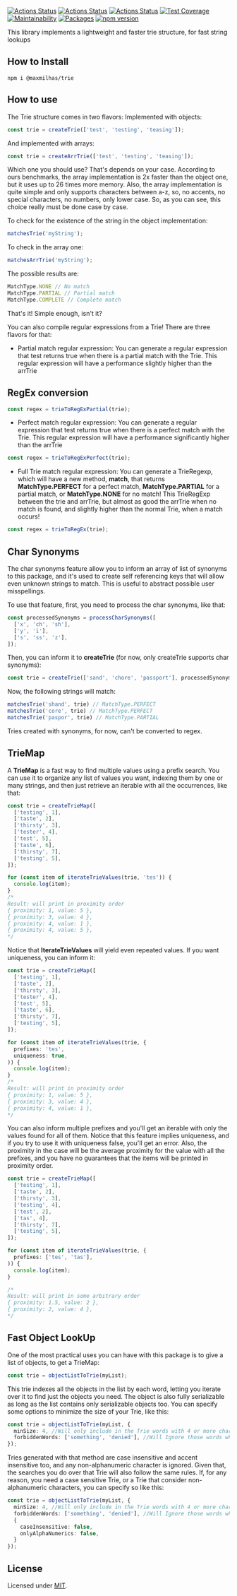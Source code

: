 [![Actions Status](https://github.com/maxmilhas-org/nodejs-trie/workflows/build/badge.svg)](https://github.com/maxmilhas-org/nodejs-trie/actions)
[![Actions Status](https://github.com/maxmilhas-org/nodejs-trie/workflows/test/badge.svg)](https://github.com/maxmilhas-org/nodejs-trie/actions)
[![Actions Status](https://github.com/maxmilhas-org/nodejs-trie/workflows/lint/badge.svg)](https://github.com/maxmilhas-org/nodejs-trie/actions)
[![Test Coverage](https://api.codeclimate.com/v1/badges/65e41e3018643f28168e/test_coverage)](https://codeclimate.com/github/maxmilhas-org/nodejs-trie/test_coverage)
[![Maintainability](https://api.codeclimate.com/v1/badges/65e41e3018643f28168e/maintainability)](https://codeclimate.com/github/maxmilhas-org/nodejs-trie/maintainability)
[![Packages](https://david-dm.org/maxmilhas-org/nodejs-trie.svg)](https://david-dm.org/maxmilhas-org/nodejs-trie)
[![npm version](https://badge.fury.io/js/%40maxmilhas-org%2Fnodejs-trie.svg)](https://badge.fury.io/js/%40maxmilhas-org%2Fnodejs-trie)

This library implements a lightweight and faster trie structure, for fast string lookups

## How to Install

```
npm i @maxmilhas/trie
```

## How to use

The Trie structure comes in two flavors:
Implemented with objects:
```ts
const trie = createTrie(['test', 'testing', 'teasing']);
```
And implemented with arrays:
```ts
const trie = createArrTrie(['test', 'testing', 'teasing']);
```
Which one you should use? That's depends on your case.
According to ours benchmarks, the array implementation is 2x faster than the object one, but it uses up to 26 times more memory.
Also, the array implementation is quite simple and only supports characters between a-z, so, no accents, no special characters, no numbers, only lower case.
So, as you can see, this choice really must be done case by case.

To check for the existence of the string in the object implementation:
```ts
matchesTrie('myString');
```
To check in the array one:
```ts
matchesArrTrie('myString');
```

The possible results are:
```ts
MatchType.NONE // No match
MatchType.PARTIAL // Partial match
MatchType.COMPLETE // Complete match
```

That's it! Simple enough, isn't it?

You can also compile regular expressions from a Trie! There are three flavors for that:

* Partial match regular expression:
You can generate a regular expression that test returns true when there is a partial match with the Trie. This regular expression will have a performance slightly higher than the arrTrie

## RegEx conversion

```ts
const regex = trieToRegExPartial(trie);
```

* Perfect match regular expression:
You can generate a regular expression that test returns true when there is a perfect match with the Trie. This regular expression will have a performance significantly higher than the arrTrie

```ts
const regex = trieToRegExPerfect(trie);
```

* Full Trie match regular expression:
You can generate a TrieRegexp, which will have a new method, **match**, that returns **MatchType.PERFECT** for a perfect match, **MatchType.PARTIAL** for a partial match, or **MatchType.NONE** for no match! This TrieRegExp between the trie and arrTrie, but almost as good the arrTrie when no match is found, and slightly higher than the normal Trie, when a match occurs!

```ts
const regex = trieToRegEx(trie);
```

## Char Synonyms

The char synonyms feature allow you to inform an array of list of synonyms to this package, and it's used to create self referencing keys that will allow even unknown strings to match. This is useful to abstract possible user misspellings.

To use that feature, first, you need to process the char synonyms, like that:

```ts
const processedSynonyms = processCharSynonyms([
  ['x', 'ch', 'sh'],
  ['y', 'i'],
  ['s', 'ss', 'z'],
]);
```

Then, you can inform it to **createTrie** (for now, only createTrie supports char synonyms):

```ts
const trie = createTrie(['sand', 'chore', 'passport'], processedSynonyms);
```

Now, the following strings will match:

```ts
matchesTrie('shand', trie) // MatchType.PERFECT
matchesTrie('core', trie) // MatchType.PERFECT
matchesTrie('paspor', trie) // MatchType.PARTIAL
```

Tries created with synonyms, for now, can't be converted to regex.

## TrieMap

A **TrieMap** is a fast way to find multiple values using a prefix search. You can use it to organize any list of values you want, indexing them by one or many strings, and then just retrieve an iterable with all the occurrences, like that:

```ts
const trie = createTrieMap([
  ['testing', 1],
  ['taste', 2],
  ['thirsty', 3],
  ['tester', 4],
  ['test', 5],
  ['taste', 6],
  ['thirsty', 7],
  ['testing', 5],
]);

for (const item of iterateTrieValues(trie, 'tes')) {
  console.log(item);
}
/*
Result: will print in proximity order
{ proximity: 1, value: 5 },
{ proximity: 3, value: 4 },
{ proximity: 4, value: 1 },
{ proximity: 4, value: 5 },
*/
```

Notice that **IterateTrieValues** will yield even repeated values. If you want uniqueness, you can inform it:

```ts
const trie = createTrieMap([
  ['testing', 1],
  ['taste', 2],
  ['thirsty', 3],
  ['tester', 4],
  ['test', 5],
  ['taste', 6],
  ['thirsty', 7],
  ['testing', 5],
]);

for (const item of iterateTrieValues(trie, {
  prefixes: 'tes',
  uniqueness: true,
)) {
  console.log(item);
}
/*
Result: will print in proximity order
{ proximity: 1, value: 5 },
{ proximity: 3, value: 4 },
{ proximity: 4, value: 1 },
*/
```

You can also inform multiple prefixes and you'll get an iterable with only the values found for all of them.
Notice that this feature implies uniqueness, and if you try to use it with uniqueness false, you'll get an error.
Also, the proximity in the case will be the average proximity for the value with all the prefixes, and you have
no guarantees that the items will be printed in proximity order.

```ts
const trie = createTrieMap([
  ['testing', 1],
  ['taste', 2],
  ['thirsty', 3],
  ['testing', 4],
  ['test', 2],
  ['tas', 4],
  ['thirsty', 7],
  ['testing', 5],
]);

for (const item of iterateTrieValues(trie, {
  prefixes: ['tes', 'tas'],
)) {
  console.log(item);
}

/*
Result: will print in some arbitrary order
{ proximity: 1.5, value: 2 },
{ proximity: 2, value: 4 },
*/
```
## Fast Object LookUp

One of the most practical uses you can have with this package is to give a list of objects, to get a TrieMap:

```ts
const trie = objectListToTrie(myList);
```

This trie indexes all the objects in the list by each word, letting you iterate over it to find just the objects you need.
The object is also fully serializable as long as the list contains only serializable objects too.
You can specify some options to minimize the size of your Trie, like this:

```ts
const trie = objectListToTrie(myList, {
  minSize: 4, //Will only include in the Trie words with 4 or more characters,
  forbiddenWords: ['something', 'denied'], //Will Ignore those words when filling up the Trie
});
```

Tries generated with that method are case insensitive and accent insensitive too, and any non-alphanumeric character is ignored.
Given that, the searches you do over that Trie will also follow the same rules.
If, for any reason, you need a case sensitive Trie, or a Trie that consider non-alphanumeric characters, you can specify so like this:

```ts
const trie = objectListToTrie(myList, {
  minSize: 4, //Will only include in the Trie words with 4 or more characters,
  forbiddenWords: ['something', 'denied'], //Will Ignore those words when filling up the Trie
  {
    caseInsensitive: false,
    onlyAlphaNumerics: false,
  }
});
```

## License

Licensed under [MIT](https://en.wikipedia.org/wiki/MIT_License).
